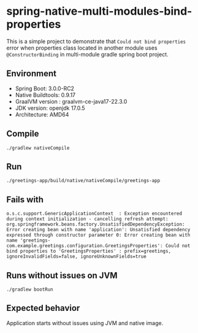 # spring-native-multi-modules-bind-properties

This is a simple project to demonstrate that `Could not bind properties` error when properties class located in another module uses `@ConstructorBinding` in multi-module gradle spring boot project.

## Environment
- Spring Boot: 3.0.0-RC2
- Native Buildtools: 0.9.17 
- GraalVM version : graalvm-ce-java17-22.3.0
- JDK version: openjdk 17.0.5
- Architecture: AMD64

## Compile
```
./gradlew nativeCompile
```

## Run
```
./greetings-app/build/native/nativeCompile/greetings-app
```

## Fails with 
```
o.s.c.support.GenericApplicationContext  : Exception encountered during context initialization - cancelling refresh attempt: org.springframework.beans.factory.UnsatisfiedDependencyException: Error creating bean with name 'application': Unsatisfied dependency expressed through constructor parameter 0: Error creating bean with name 'greetings-com.example.greetings.configuration.GreetingsProperties': Could not bind properties to 'GreetingsProperties' : prefix=greetings, ignoreInvalidFields=false, ignoreUnknownFields=true
```

## Runs without issues on JVM
```
./gradlew bootRun
```

## Expected behavior
Application starts without issues using JVM and native image.
